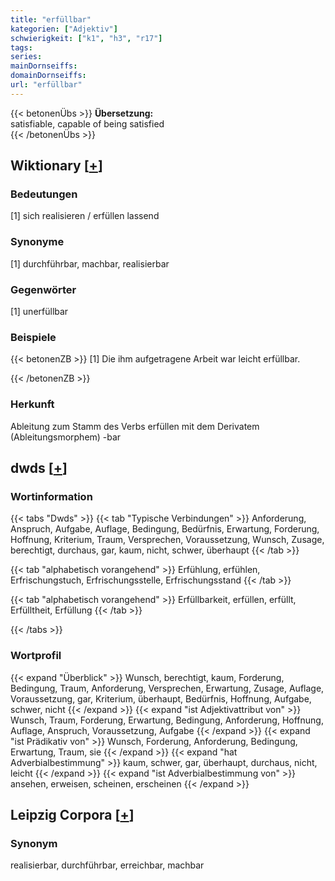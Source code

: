 ```yaml
---
title: "erfüllbar"
kategorien: ["Adjektiv"]
schwierigkeit: ["k1", "h3", "r17"]
tags:
series:
mainDornseiffs:
domainDornseiffs:
url: "erfüllbar"
---
```


{{< betonenÜbs >}}
**Übersetzung:**  
satisfiable, capable of being satisfied  
{{< /betonenÜbs >}}

## Wiktionary [[+](https://de.wiktionary.org/wiki/erfüllbar)]

### Bedeutungen
[1] sich realisieren / erfüllen lassend  

### Synonyme
[1] durchführbar, machbar, realisierbar  

### Gegenwörter
[1] unerfüllbar  

### Beispiele
{{< betonenZB >}}
[1] Die ihm aufgetragene Arbeit war leicht erfüllbar.  

{{< /betonenZB >}}
### Herkunft
Ableitung zum Stamm des Verbs erfüllen mit dem Derivatem (Ableitungsmorphem) -bar  



## dwds [[+](https://www.dwds.de/wb/erfüllbar)]

### Wortinformation
{{< tabs "Dwds" >}}
{{< tab "Typische Verbindungen" >}}
Anforderung, Anspruch, Aufgabe, Auflage, Bedingung, Bedürfnis, Erwartung, Forderung, Hoffnung, Kriterium, Traum, Versprechen, Voraussetzung, Wunsch, Zusage, berechtigt, durchaus, gar, kaum, nicht, schwer, überhaupt
{{< /tab >}}

{{< tab "alphabetisch vorangehend" >}}
Erfühlung, erfühlen, Erfrischungstuch, Erfrischungsstelle, Erfrischungsstand
{{< /tab >}}

{{< tab "alphabetisch vorangehend" >}}
Erfüllbarkeit, erfüllen, erfüllt, Erfülltheit, Erfüllung
{{< /tab >}}

{{< /tabs >}}

### Wortprofil
{{< expand "Überblick" >}} Wunsch, berechtigt, kaum, Forderung, Bedingung, Traum, Anforderung, Versprechen, Erwartung, Zusage, Auflage, Voraussetzung, gar, Kriterium, überhaupt, Bedürfnis, Hoffnung, Aufgabe, schwer, nicht {{< /expand >}}
{{< expand "ist Adjektivattribut von" >}} Wunsch, Traum, Forderung, Erwartung, Bedingung, Anforderung, Hoffnung, Auflage, Anspruch, Voraussetzung, Aufgabe {{< /expand >}}
{{< expand "ist Prädikativ von" >}} Wunsch, Forderung, Anforderung, Bedingung, Erwartung, Traum, sie {{< /expand >}}
{{< expand "hat Adverbialbestimmung" >}} kaum, schwer, gar, überhaupt, durchaus, nicht, leicht {{< /expand >}}
{{< expand "ist Adverbialbestimmung von" >}} ansehen, erweisen, scheinen, erscheinen {{< /expand >}}

## Leipzig Corpora [[+](https://corpora.uni-leipzig.de/en/res?word=erfüllbar&corpusId=deu_newscrawl-public_2018)]


### Synonym
realisierbar, durchführbar, erreichbar, machbar

